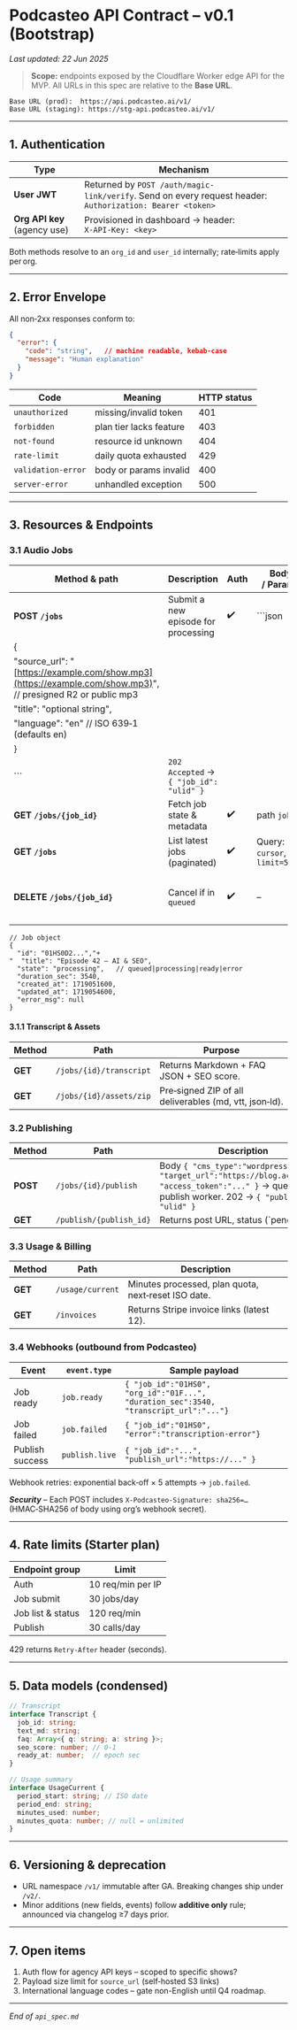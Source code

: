 # Podcasteo API Contract – v0.1 (Bootstrap)

*Last updated: 22 Jun 2025*

> **Scope:** endpoints exposed by the Cloudflare Worker edge API for the MVP.  All URLs in this spec are relative to the **Base URL**.

```
Base URL (prod):  https://api.podcasteo.ai/v1/
Base URL (staging): https://stg-api.podcasteo.ai/v1/
```

---

## 1. Authentication

| Type                         | Mechanism                                                                                                    |
| ---------------------------- | ------------------------------------------------------------------------------------------------------------ |
| **User JWT**                 | Returned by `POST /auth/magic-link/verify`. Send on every request header:<br>`Authorization: Bearer <token>` |
| **Org API key** (agency use) | Provisioned in dashboard → header:<br>`X-API-Key: <key>`                                                     |

Both methods resolve to an `org_id` and `user_id` internally; rate‑limits apply per org.

---

## 2. Error Envelope

All non‑2xx responses conform to:

```json
{
  "error": {
    "code": "string",   // machine readable, kebab‑case
    "message": "Human explanation"
  }
}
```

| Code               | Meaning                 | HTTP status |
| ------------------ | ----------------------- | ----------- |
| `unauthorized`     | missing/invalid token   | 401         |
| `forbidden`        | plan tier lacks feature | 403         |
| `not-found`        | resource id unknown     | 404         |
| `rate-limit`       | daily quota exhausted   | 429         |
| `validation-error` | body or params invalid  | 400         |
| `server-error`     | unhandled exception     | 500         |

---

## 3. Resources & Endpoints

### 3.1 Audio Jobs

| Method & path                                                                                                 | Description                             | Auth | Body / Params               | Responses                                       |
| ------------------------------------------------------------------------------------------------------------- | --------------------------------------- | ---- | --------------------------- | ----------------------------------------------- |
| **POST `/jobs`**                                                                                              | Submit a new episode for processing     | ✔️   | \`\`\`json                  |                                                 |
| {                                                                                                             |                                         |      |                             |                                                 |
| "source\_url": "[https://example.com/show.mp3](https://example.com/show.mp3)",  // presigned R2 or public mp3 |                                         |      |                             |                                                 |
| "title": "optional string",                                                                                   |                                         |      |                             |                                                 |
| "language": "en" // ISO 639‑1 (defaults en)                                                                   |                                         |      |                             |                                                 |
| }                                                                                                             |                                         |      |                             |                                                 |
| \`\`\`                                                                                                        | `202 Accepted` → `{ "job_id": "ulid" }` |      |                             |                                                 |
| **GET `/jobs/{job_id}`**                                                                                      | Fetch job state & metadata              | ✔️   | path `job_id`               | `200` → `Job` object or 404                     |
| **GET `/jobs`**                                                                                               | List latest jobs (paginated)            | ✔️   | Query: `cursor`, `limit=50` | `200` → list + `next_cursor`                    |
| **DELETE `/jobs/{job_id}`**                                                                                   | Cancel if in `queued`                   | ✔️   | –                           | `204 No Content` or `409` if already processing |

```jsonc
// Job object
{
  "id": "01HS0D2...","+
"  "title": "Episode 42 – AI & SEO",
  "state": "processing",   // queued|processing|ready|error
  "duration_sec": 3540,
  "created_at": 1719051600,
  "updated_at": 1719054600,
  "error_msg": null
}
```

#### 3.1.1 Transcript & Assets

| Method  | Path                    | Purpose                                                |
| ------- | ----------------------- | ------------------------------------------------------ |
| **GET** | `/jobs/{id}/transcript` | Returns Markdown + FAQ JSON + SEO score.               |
| **GET** | `/jobs/{id}/assets/zip` | Pre‑signed ZIP of all deliverables (md, vtt, json‑ld). |

### 3.2 Publishing

| Method   | Path                    | Description                                                                                                                                             |      |            |
| -------- | ----------------------- | ------------------------------------------------------------------------------------------------------------------------------------------------------- | ---- | ---------- |
| **POST** | `/jobs/{id}/publish`    | Body `{ "cms_type":"wordpress", "target_url":"https://blog.acme.com", "access_token":"..." }` → queues publish worker. 202 → `{ "publish_id": "ulid" }` |      |            |
| **GET**  | `/publish/{publish_id}` | Returns post URL, status (\`pending                                                                                                                     | live | failed\`). |

### 3.3 Usage & Billing

| Method  | Path             | Description                                         |
| ------- | ---------------- | --------------------------------------------------- |
| **GET** | `/usage/current` | Minutes processed, plan quota, next‑reset ISO date. |
| **GET** | `/invoices`      | Returns Stripe invoice links (latest 12).           |

### 3.4 Webhooks (outbound from Podcasteo)

| Event           | `event.type`   | Sample payload                                                                        |
| --------------- | -------------- | ------------------------------------------------------------------------------------- |
| Job ready       | `job.ready`    | `{ "job_id":"01HS0", "org_id":"01F...", "duration_sec":3540, "transcript_url":"..."}` |
| Job failed      | `job.failed`   | `{ "job_id":"01HS0", "error":"transcription-error"}`                                  |
| Publish success | `publish.live` | `{ "job_id":"...", "publish_url":"https://..." }`                                     |

Webhook retries: exponential back‑off × 5 attempts → `job.failed`.

***Security*** – Each POST includes `X-Podcasteo-Signature: sha256=…` (HMAC‑SHA256 of body using org’s webhook secret).

---

## 4. Rate limits (Starter plan)

| Endpoint group    | Limit             |
| ----------------- | ----------------- |
| Auth              | 10 req/min per IP |
| Job submit        | 30 jobs/day       |
| Job list & status | 120 req/min       |
| Publish           | 30 calls/day      |

429 returns `Retry-After` header (seconds).

---

## 5. Data models (condensed)

```ts
// Transcript
interface Transcript {
  job_id: string;
  text_md: string;
  faq: Array<{ q: string; a: string }>;
  seo_score: number; // 0‑1
  ready_at: number;  // epoch sec
}

// Usage summary
interface UsageCurrent {
  period_start: string; // ISO date
  period_end: string;
  minutes_used: number;
  minutes_quota: number; // null = unlimited
}
```

---

## 6. Versioning & deprecation

* URL namespace `/v1/` immutable after GA. Breaking changes ship under `/v2/`.
* Minor additions (new fields, events) follow **additive only** rule; announced via changelog ≥7 days prior.

---

## 7. Open items

1. Auth flow for agency API keys – scoped to specific shows?
2. Payload size limit for `source_url` (self‑hosted S3 links)
3. International language codes – gate non-English until Q4 roadmap.

---

*End of `api_spec.md`*
